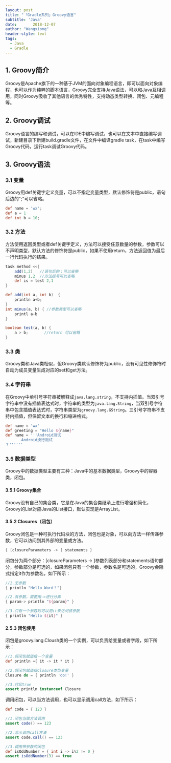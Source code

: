 ```yaml
---
layout: post
title: "「Gradle系列」Groovy语言"
subtitle: 'Java'
date:       2018-12-07
author: "Wangxiong"
header-style: text
tags:
  - Java
  - Gradle
---
```

## 1. Groovy简介

Groovy是Apache旗下的一种基于JVM的面向对象编程语言，即可以面向对象编程，也可以作为纯粹的脚本语言，Groovy完全支持Java语法，可以和Java互相调用，同时Groovy吸收了其他语言的优秀特性，支持动态类型转换、闭包、元编程等。

## 2. Groovy调试

Groovy语言的编写和调试，可以在IDE中编写调试，也可以在文本中直接编写调试，新建目录下新建build.gradle文件，在文件中编译gradle task，在task中编写Groovy代码，运行task调试Groovy代码。

## 3. Groovy语法

### 3.1 变量

Groovy用def关键字定义变量，可以不指定变量类型，默认修饰符是public，语句后边的";"可以省略。

```groovy
def name = 'wx';
def a = 1
def int b = 10;
```

### 3.2 方法

方法使用返回类型或者def关键字定义，方法可以接受任意数量的参数，参数可以不声明类型，默认方法的修饰符是public，如果不使用return，方法返回值为最后一行代码执行的结果。

```groovy
task method <<{
    add(1,2)   //语句后的；可以省略
    minus 1,2  //方法括号可以省略
    def is = test 2,1
}

def add(int a, int b)  {
    println a+b;
}
int minus(a, b) { //参数类型可以省略
    printl a-b
}

boolean test(a, b) {
    a > b;       //return 可以省略
}
```

### 3.3 类

Groovy类和Java类相似，但Groovy类默认修饰符为public，没有可见性修饰符时自动为成员变量生成对应的set和get方法。

### 3.4 字符串

在Groovy中单引号字符串被解释成`java.lang.string`，不支持内插值。当双引号字符串中没有插值表达式时，字符串的类型为`java.lang.String`，当双引号字符串中包含插值表达式时，字符串类型为`groovy.lang.GString`。三引号字符串不支持内插值，但保留文本的换行和缩进格式。

```groovy
def name = 'wx' 
def greeting = "Hello ${name}"
def name = '''Android测试
       Android换行测试
？''''''
```

### 3.5 数据类型

Groovy中的数据类型主要有三种：Java中的基本数据类型，Groovy中的容器类，闭包。

#### 3.5.1 Groovy集合

Groovy没有自己的集合类，它是在Java的集合类继承上进行增强和简化，Groovy的List对应Java的List接口，默认实现是ArrayList。

#### 3.5.2 Closures（闭包）

Groovy闭包是一种可执行代码块的方法，闭包也是对象，可以向方法一样传递参数，它可以访问到其外部的变量或方法。

```groovy
{ [closureParameters -> ] statements }
```

闭包分为两个部分：[closureParameters -> ]参数列表部分和statements语句部分，参数部分是可选的，如果闭包只有一个参数，参数名是可选的，Groovy会隐式指定it作为参数名，如下所示：

```groovy
//1.无参数
{ println "Hello Word！"}

//2.有参数，需要用->进行分离
{ param-> println "${param}" }

//3.只有一个参数时可以用it来访问该参数
{ println "Hello ${it}" }
```

#### 2.5.3 闭包使用

闭包是groovy.lang.Cloush类的一个实例，可以负责给变量或者字段，如下所示：

```groovy
//1.将闭包赋值给一个变量
def println ={ it -> it * it }

//2.将闭包赋值给Closure类型变量
Closure do = { println 'do!' }

//3.打印true
assert println instanceof Closure
```

调用闭包，可以当方法调用，也可以显示调用call方法，如下所示：

```groovy
def code = { 123 }

//1.闭包当做方法调用
assert code() == 123 

//2.显示调用call方法
assert code.call() == 123 

//3.调用带参数的闭包
def isOddNumber = { int i -> i%2 != 0 }   
assert isOddNumber(3) == true 
```

